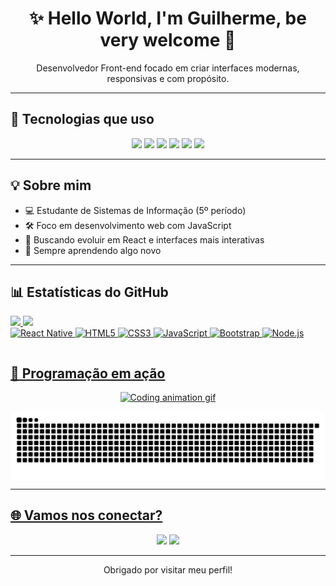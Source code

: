 <h1 align="center">✨ Hello World, I'm Guilherme, be very welcome 👋</h1>

<p align="center">
  Desenvolvedor Front-end focado em criar interfaces modernas, responsivas e com propósito.
</p>

---

## 🧰 Tecnologias que uso

<p align="center">
  <img src="https://cdn.jsdelivr.net/gh/devicons/devicon/icons/html5/html5-original.svg" width="60px" />
  <img src="https://cdn.jsdelivr.net/gh/devicons/devicon/icons/css3/css3-original.svg" width="60px" />
  <img src="https://cdn.jsdelivr.net/gh/devicons/devicon/icons/javascript/javascript-original.svg" width="60px" />
  <img src="https://cdn.jsdelivr.net/gh/devicons/devicon/icons/nodejs/nodejs-original.svg" width="60px" />
  <img src="https://cdn.jsdelivr.net/gh/devicons/devicon/icons/bootstrap/bootstrap-original.svg" width="60px" />
  <img src="https://cdn.jsdelivr.net/gh/devicons/devicon/icons/react/react-original.svg" width="60px" />

</p>

---

## 💡 Sobre mim

- 💻 Estudante de Sistemas de Informação (5º período)
- 🛠️ Foco em desenvolvimento web com JavaScript
- 🎯 Buscando evoluir em React e interfaces mais interativas
- 🌱 Sempre aprendendo algo novo

---

## 📊 Estatísticas do GitHub

<table>
  <a href="https://github.com/leehxd">
  <img height="180em" src="https://github-readme-stats.vercel.app/api?username=DevGuiga05&show_icons=true&theme=tokyonight&include_all_commits=true&count_private=true"/>
  <img height="180em" src="https://github-readme-stats.vercel.app/api/top-langs/?username=DevGuiga05&layout=compact&langs_count=6&theme=tokyonight"/> <br>
  <img src="https://upload.wikimedia.org/wikipedia/commons/thumb/a/a7/React-icon.svg/539px-React-icon.svg.png" width="120" alt="React Native">
  <img src="https://img.icons8.com/color/2x/html-5.png" width="120" alt="HTML5">
  <img src="https://img.icons8.com/color/2x/css3.png" width="120" alt="CSS3">
  <img src="https://static.vecteezy.com/system/resources/previews/027/127/560/non_2x/javascript-logo-javascript-icon-transparent-free-png.png" width="120" alt="JavaScript">
  <img src="https://img.icons8.com/color/2x/bootstrap.png" width="120" alt="Bootstrap">
  <img src="https://img.icons8.com/color/2x/nodejs.png" width="120" alt="Node.js" />

</table>

## 🧠 Programação em ação

<p align="center">
  <img src="https://media.giphy.com/media/qgQUggAC3Pfv687qPC/giphy.gif" width="400" alt="Coding animation gif">
</p>

<picture align="center">
  <source media="(prefers-color-scheme: dark)" srcset="https://raw.githubusercontent.com/DevGuiga05/DevGuiga05/output/github-contribution-grid-snake-dark.svg">
  <source media="(prefers-color-scheme: light)" srcset="https://raw.githubusercontent.com/DevGuiga05/DevGuiga05/output/github-contribution-grid-snake-dark.svg">
  <img align="center" alt="github contribution grid snake animation" src="https://raw.githubusercontent.com/DevGuiga05/DevGuiga05/output/github-contribution-grid-snake.svg">
</picture>

---

## 🌐 Vamos nos conectar?

<p align="center">
  <a href="mailto:devguiga05@gmail.com"><img src="https://img.shields.io/badge/Email-D14836?style=for-the-badge&logo=gmail&logoColor=white"/></a>
  <a href="https://www.linkedin.com/in/guilherme-machado-990a64284" target="_blank"><img src="https://img.shields.io/badge/LinkedIn-0e76a8?style=for-the-badge&logo=linkedin&logoColor=white"/></a>
</p>


---

<p align="center"> Obrigado por visitar meu perfil! </p>
